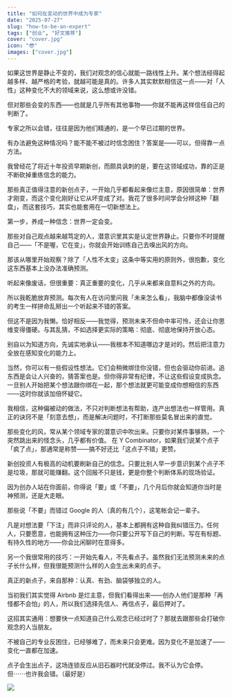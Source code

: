 ```yaml
---
title: "如何在变动的世界中成为专家"
date: "2025-07-27"
slug: "how-to-be-an-expert"
tags: ["创业", "好文推荐"]
cover: "cover.jpg"
icon: "😎"
images: ["cover.jpg"]
---
```

如果这世界是静止不变的，我们对观念的信心就能一路线性上升。某个想法经得起越多样、越严格的考验，就越可能是真的。许多人其实默默相信这一点——对「人性」这种变化不大的领域来说，这么想或许没错。



但对那些会变的东西——也就是几乎所有其他事物——你就不能再这样信任自己的判断了。



专家之所以会错，往往是因为他们精通的，是一个早已过期的世界。



有办法避免这种情况吗？能不能不被过时信念困住？答案是——可以，但得靠一点方法。



我曾经花了将近十年投资早期新创，而颇具讽刺的是，要在这领域成功，靠的正是不断砍掉重练信念的能力。



那些真正值得注意的新创点子，一开始几乎都看起来像烂主意，原因很简单：世界才刚变，而这个变化刚好让它从坏变成了对。我花了很多时间学会分辨这种「翻盘」，而这套技巧，其实也能套用在一切新想法上。



第一步，养成一种信念：世界一定会变。



那些对自己观点越来越笃定的人，潜意识里其实是认定世界静止。只要你不时提醒自己——「不是喔，它在变」，你就会开始训练自己去嗅出风的方向。



那该从哪里开始观察？除了「人性不太变」这条中等实用的原则外，很抱歉，变化这东西基本上没办法准确预测。



听起来像废话，但很重要：真正重要的变化，几乎从来都来自意料之外的方向。



所以我乾脆放弃预测。每次有人在访问里问我「未来怎么看」，我脑中都像没读书的考生一样拼命乱掰出一个听起来不错的答案。



但这不是因为我懒。恰好相反——我觉得，预测未来不但命中率可怜，还会让你思维变得僵硬。与其乱猜，不如选择更实际的策略：彻底、彻底地保持开放心态。



别自以为知道方向，先诚实地承认——我根本不知道哪边才是对的。然后把注意力全放在感知变化的能力上。



当然，你可以有一些假设性想法。它们会稍微绑住你没错，但也会驱动你前进。追东西是会让人兴奋的，猜答案也是。但你得非常有纪律，不让这些假设变成执念。
一旦别人开始把某个想法跟你绑在一起，那个想法就更可能变成你想相信的东西——这时你就该加倍怀疑它。



我相信，这种偏被动的做法，不只对判断想法有帮助，连产出想法也一样管用。真正的诀窍不是「刻意去想」，而是解决问题时，不打断那些莫名冒出来的直觉。



那些变化的风，常从某个领域专家的潜意识中吹出来。只要你对某件事够熟，一个突然跳出来的怪念头，几乎都有价值。
在 Y Combinator，如果我们说某个点子「疯了点」，那通常是称赞——搞不好还比「这点子不错」更赞。



新创投资人有极高的动机要刷新自己的信念。只要比别人早一步意识到某个点子不是垃圾，那就可能赚翻。这个回报不只是钱，更是你整个判断体系的现场验证。



因为创办人站在你面前，你得说「要」或「不要」，几个月后你就会知道你当时是神预测，还是大走眼。



那些说「不要」而错过 Google 的人（真的有几个），这笔帐会记一辈子。



凡是对想法要「下注」而非只评论的人，基本上都拥有这种自我纠错压力。任何人，只要愿意，也能拥有这种压力——你只要公开写下自己的判断。写在有标题、有持久性的地方——你会比闲聊时在意得多。



另一个我很常用的技巧：一开始先看人，不先看点子。虽然我们无法预测未来的点子长什么样，但我很能预测什么样的人会生出未来的点子。



真正的新点子，来自那种：认真、有劲、脑袋够独立的人。



当初我们其实觉得 Airbnb 是烂主意，但我们看得出来——创办人他们是那种「再怪都不会怕」的人，所以我们选择先信人、再信点子，最后押对了。



这招其实通用：想要快一点知道自己什么观念已经过时了？那就去跟那些会打破你观念的人当朋友。



不被自己的专业反困住，已经够难了，而未来只会更难。因为变化不是加速了——变化一直都在加速。



点子会生出点子，这场连锁反应从旧石器时代就没停过。我不认为它会停。
但⋯⋯也许我会错。（最好是）




![](https://prod-files-secure.s3.us-west-2.amazonaws.com/112d0858-5090-4d34-a606-b75eb8d65fd2/46476355-9cf3-4e99-9b7a-3531bc426380/1000202064.png?X-Amz-Algorithm=AWS4-HMAC-SHA256&X-Amz-Content-Sha256=UNSIGNED-PAYLOAD&X-Amz-Credential=ASIAZI2LB466UTRF7RPM%2F20251013%2Fus-west-2%2Fs3%2Faws4_request&X-Amz-Date=20251013T204434Z&X-Amz-Expires=3600&X-Amz-Security-Token=IQoJb3JpZ2luX2VjEKT%2F%2F%2F%2F%2F%2F%2F%2F%2F%2FwEaCXVzLXdlc3QtMiJIMEYCIQC2yZAQzGqS%2Bez74UuGbpDOAZndsXqWsHiovG53FIg%2FAgIhANG1v%2Fbhumm5SI8V1%2BvWC4MMC%2FOiTlUz3JxwMaHXoWc2Kv8DCE0QABoMNjM3NDIzMTgzODA1Igw7dYED7rVstBxxT%2FIq3AONsN6ILLJeGo2EYB2X8iGOznqU6XFfEdQT3FaL0Mg5tOWZqyKl2qSyxP8ORvK9qRZcFuXvWCXDkdLluViXtWwUr2%2FBtKm4ByB9O7%2BRAD7rtcnMqcs%2BqGzbNUfOB9GjVD3E81gyXwF7GnCtBDXbMlBO8Pyie96Xsh2IcQCAoM7jgzCgIilWBFzHyv7g%2F9IC%2FSi%2FfMK8uk98Ab654RQFZDMi9W4aEUvN0M31ekNNpGKxLmuG9Rp1xuOiqIPxUXZ9CP0Z5HXBplgWXect0y7SyKVME2g4%2BKk7RH7vXkkxBqdam%2B4k0LZO%2BXjXa17hK7na6QlNNTvO3DBJNQ741J%2BZ%2BquEWRMjEy7SwEWvXvhnody4udEk5SAW9OmA%2FdwlXKoI1rSQQsoPiU7%2FYYjZPQZSe9lgl5QMlzvtJ6ziRGJGjeKyiCCRXXJk51OzPyVYDWvkG72vlcO4cZvNSfsGwK8vtBV87SnBo21LtkpYg444igf9PnYF94nKfjhqYGJndpwtgMkFeB6S5G2c7ibQVQ1p18k3R1BZjikOtYo%2FzToVX9PR3qzDK9Y4TpH9w8f5JeR8VrEL%2BFjrRpVVOM5%2BesVcnuI674BZ4SqozumU4GW%2BaCRgOlx4wXR73FUZAVXj0jDhs7XHBjqkAZViQhY7opoXe3evVqI6SGGJQl6Rh5BjH4SaEMD45ufXR2NR3pV66n1JBNltmbgWLv2sFY2GLkkT93IbDbPyNscIpqiUGRwhEGB%2FyPeuqzz%2FMjTGb%2BN5uZzPrwBoUb93BGiwSq67wgah7%2FsH9BWvR3HbbXcHAZ6je2aOLRw1Har7xCHZn2h7hoe%2B6If9gmew6zBQ%2B4bwjDhv1%2F%2BQ95QsJ7UtRxSU&X-Amz-Signature=39ca820d25ce3c15dba20cfe0e60fe794575be450a8251727a5ef732f326f1a3&X-Amz-SignedHeaders=host&x-amz-checksum-mode=ENABLED&x-id=GetObject)

